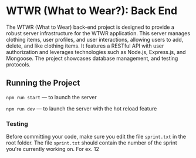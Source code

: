 # WTWR (What to Wear?): Back End

The WTWR (What to Wear) back-end project is designed to provide a robust server infrastructure for the WTWR application. This server manages clothing items, user profiles, and user interactions, allowing users to add, delete, and like clothing items. It features a RESTful API with user authorization and leverages technologies such as Node.js, Express.js, and Mongoose. The project showcases database management, and testing protocols.

## Running the Project

`npm run start` — to launch the server

`npm run dev` — to launch the server with the hot reload feature

### Testing

Before committing your code, make sure you edit the file `sprint.txt` in the root folder. The file `sprint.txt` should contain the number of the sprint you're currently working on. For ex. 12
